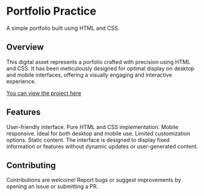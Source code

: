 # Portfolio Practice

A simple portfolio built using HTML and CSS.

## Overview

This digital asset represents a porfolio crafted with precision using HTML and CSS. It has been meticulously designed for optimal display on desktop and mobile interfaces, offering a visually engaging and interactive experience.

[You can view the project here](https://single-price-umber.vercel.app/)

## Features

User-friendly interface.
Pure HTML and CSS implementation.
Mobile responsive. Ideal for both desktop and mobile use.
Limited customization options.
Static content. The interface is designed to display fixed information or features without dynamic updates or user-generated content.

## Contributing

Contributions are welcome! Report bugs or suggest improvements by opening an issue or submitting a PR.
